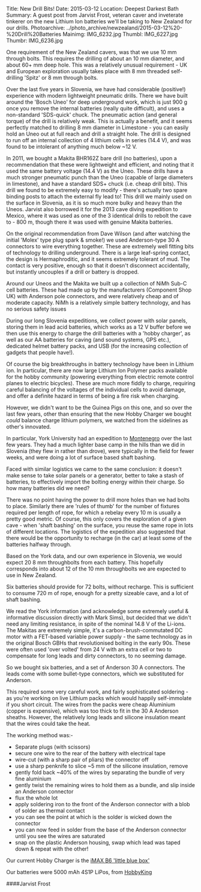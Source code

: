Title: New Drill Bits!
Date: 2015-03-12
Location: Deepest Darkest Bath
Summary: A guest post from Jarvist Frost, veteran caver and inveterate tinkerer on the new Lithium Ion batteries we'll be taking to New Zealand for our drills.
Photoarchive: ../photo_archive/newzealand/2015-03-12%20-%20Drill%20Batteries
Mainimg: IMG_6232.jpg
Thumbl: IMG_6227.jpg
Thumbr: IMG_6236.jpg


One requirement of the New Zealand cavers, was that we use 10 mm through bolts. This requires the drilling of about an 10 mm diameter, and about 60+ mm deep hole. This was a relatively unusual requirement - UK and European exploration usually takes place with 8 mm threaded self-drilling 'Spitz' or 8 mm through bolts.  

Over the last five years in Slovenia, we have had considerable (positive!) experience with modern lightweight pneumatic drills. There we have built around the 'Bosch Uneo' for deep underground work, which is just 900 g once you remove the internal batteries (really quite difficult), and uses a non-standard 'SDS-quick' chuck. The pneumatic action (and general torque) of the drill is relatively weak. This is actually a benefit, and it seems perfectly matched to drilling 8 mm diameter in Limestone - you can easily hold an Uneo out at full reach and drill a straight hole. The drill is designed to run off an internal collection of 4 lithium cells in series (14.4 V), and was found to be intolerant of anything much below ~12 V. 

In 2011, we bought a Makita BHR162Z bare drill (no batteries), upon a recommendation that these were lightweight and efficient, and noting that it used the same battery voltage (14.4 V) as the Uneo. These drills have a much stronger pneumatic punch than the Uneo (capable of large diameters in limestone), and have a standard SDS+ chuck (i.e. cheap drill bits).
This drill we found to be extremely easy to modify - there's actually two spare binding posts to attach the external fly lead to! This drill we mainly used on the surface in Slovenia, as it is so much more bulky and heavy than the Uneos. Jarvist also borrowed it for the 2013 cave diving expedition to Mexico, where it was used as one of the 3 identical drills to rebolt the cave to - 800 m, though there it was used with genuine Makita batteries.

On the original recommendation from Dave Wilson (and after watching the initial 'Molex' type plug spark & smoke!) we used Anderson-type 30 A connectors to wire everything together. These are extremely well fitting bits of technology to drilling underground. There is a large leaf-spring contact, the design is Hermaphroditic, and it seems extremely tolerant of mud. The contact is very positive, enough so that it doesn't disconnect accidentally, but instantly uncouples if a drill or battery is dropped.

Around our Uneos and the Makita we built up a collection of NiMh Sub-C cell batteries. These had made up by the manufacturers (Component Shop UK) with Anderson pole connectors, and were relatively cheap and of moderate capacity. NiMh is a relatively simple battery technology, and has no serious safety issues 

During our long Slovenia expeditions, we collect power with solar panels, storing them in lead acid batteries, which works as a 12 V buffer before we then use this energy to charge the drill batteries with a 'hobby charger', as well as our AA batteries for caving (and sound systems, GPS etc.), dedicated helmet battery packs, and USB (for the increasing collection of gadgets that people have!).

Of course the big breakthroughs in battery technology have been in Lithium ion. In particular, there are now large Lithium Ion Polymer packs available for the hobby community (powering everything from electric remote control planes to electric bicycles). These are much more fiddly to charge, requiring careful balancing of the voltages of the individual cells to avoid damage, and offer a definite hazard in terms of being a fire risk when charging.

However, we didn't want to be the Guinea Pigs on this one, and so over the last few years, other than ensuring that the new Hobby Charger we bought _could_ balance charge lithium polymers, we watched from the sidelines as other's innovated.

In particular, York University had an expedition to [Montenegro](http://durmitor.yucpc.org.uk/misc/drill_batteries.php) over the last few years. They had a much lighter base camp in the hills than we did in Slovenia (they flew in rather than drove), were typically in the field for fewer weeks, and were doing a lot of surface based shaft bashing.


Faced with similar logistics we came to the same conclusion: it doesn't make sense to take solar panels or a generator, better to take a stash of batteries, to effectively import the bolting energy within their charge. So how many batteries did we need?

There was no point having the power to drill more holes than we had bolts to place. Similarly there are 'rules of thumb' for the number of fixtures required per length of rope, for which a rebelay every 10 m is usually a pretty good metric. Of course, this only covers the exploration of a given cave - when 'shaft bashing' on the surface, you reuse the same rope in lots of different locations.
The logistics of the expedition also suggested that there would be the opportunity to recharge (in the car) at least some of the batteries halfway through.

Based on the York data, and our own experience in Slovenia, we would expect 20 8 mm throughbolts from each battery. This hopefully corresponds into about 12 of the 10 mm throughbolts we are expected to use in New Zealand.

Six batteries should provide for 72 bolts, without recharge. This is sufficient to consume 720 m of rope, enough for a pretty sizeable cave, and a lot of shaft bashing.

We read the York information (and acknowledge some extremely useful & informative discussion directly with Mark Sims), but decided that we didn't need any limiting resistance, in spite of the nominal 14.8 V of the Li-ions. The Makitas are extremely simple, it's a carbon-brush-commutated DC motor with a FET-based variable power supply - the same technology as in the original Bosch GBHs that revolutionised bolting in the early 90s. These were often used 'over volted' from 24 V with an extra cell or two to compensate for long leads and dirty connectors, to no seeming damage.

So we bought six batteries, and a set of Anderson 30 A connectors. The leads come with some bullet-type connectors, which we substituted for Anderson.

This required some very careful work, and fairly sophisticated soldering - as you're working on live Lithium packs which would happily self-immolate if you short circuit. The wires from the packs were cheap Aluminium (copper is expensive), which was too thick to fit in the 30 A Anderson sheaths. However, the relatively long leads and silicone insulation meant that the wires could take the heat.
 
The working method was:-
* Separate plugs (with scissors)
* secure one wire to the rear of the battery with electrical tape
* wire-cut (with a sharp pair of pliars) the connector off
* use a sharp penknife to slice ~5 mm of the silicone insulation, remove
* gently fold back ~40% of the wires by separating the bundle of very fine aluminium
* gently twist the remaining wires to hold them as a bundle, and slip inside an Anderson connector
* flux the whole lot
* apply soldering iron to the front of the Anderson connector with a blob of solder as thermal contact
* you can see the point at which is the solder is wicked down the connector
* you can now feed in solder from the base of the Anderson connector until you see the wires are saturated
* snap on the plastic Anderson housing, swap which lead was taped down & repeat with the other!


Our current Hobby Charger is the [iMAX B6 'little blue box'](http://www.dx.com/p/imax-b6-2-5-lcd-rc-lipo-battery-balance-charger-100-240v-us-plug-35190)

Our batteries were 5000 mAh 4S1P LiPos, from [HobbyKing](http://www.hobbyking.co.uk/hobbyking/store/__15521__Turnigy_5000mAh_4S1P_14_8v_20C_hardcase_pack.html)

####Jarvist Frost
